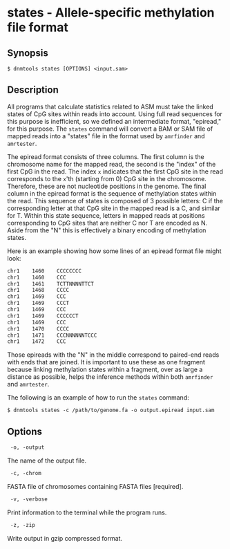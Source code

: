 # states - Allele-specific methylation file format

## Synopsis
```shell
$ dnmtools states [OPTIONS] <input.sam>
```

## Description

All programs that calculate statistics related to ASM must take the
linked states of CpG sites within reads into account. Using full read
sequences for this purpose is inefficient, so we defined an
intermediate format, "epiread," for this purpose. The `states` command
will convert a BAM or SAM file of mapped reads into a "states" file in
the format used by `amrfinder` and `amrtester`.

The epiread format consists of three columns. The first column is the
chromosome name for the mapped read, the second is the "index" of the
first CpG in the read. The index `x` indicates that the first CpG site
in the read corresponds to the `x`'th (starting from 0) CpG site in
the chromosome.  Therefore, these are not nucleotide positions in the
genome. The final column in the epiread format is the sequence of
methylation states within the read. This sequence of states is
composed of 3 possible letters: C if the corresponding letter at that
CpG site in the mapped read is a C, and similar for T. Within this
state sequence, letters in mapped reads at positions corresponding to
CpG sites that are neither C nor T are encoded as N. Aside from the
"N" this is effectively a binary encoding of methylation states.

Here is an example showing how some lines of an epiread format file might
look:
```txt
chr1    1460    CCCCCCCC
chr1    1460    CCC
chr1    1461    TCTTNNNNTTCT
chr1    1468    CCCC
chr1    1469    CCC
chr1    1469    CCCT
chr1    1469    CCC
chr1    1469    CCCCCCT
chr1    1469    CCC
chr1    1470    CCCC
chr1    1471    CCCNNNNNNTCCC
chr1    1472    CCC
```
Those epireads with the "N" in the middle correspond to paired-end
reads with ends that are joined. It is important to use these as one
fragment because linking methylation states within a fragment, over as
large a distance as possible, helps the inference methods within both
`amrfinder` and `amrtester`.

The following is an example of how to run the `states` command:
```shell
$ dnmtools states -c /path/to/genome.fa -o output.epiread input.sam
```

## Options

```txt
 -o, -output
```
The name of the output file.

```txt
 -c, -chrom
```
FASTA file of chromosomes containing FASTA files [required].

```txt
 -v, -verbose
```
Print information to the terminal while the program runs.

```txt
 -z, -zip
```
Write output in gzip compressed format.
